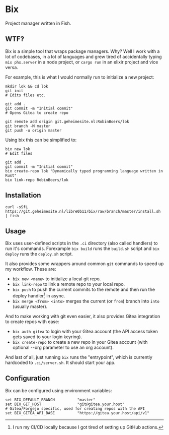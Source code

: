# Bix

Project manager written in Fish.

## WTF?

Bix is a simple tool that wraps package managers. Why? Well I work with a lot of codebases, in a lot of languages and grew tired of accidentally typing `mix phx.server` in a node project, or `cargo run` in an elixir project and vice versa.

For example, this is what I would normally run to initialize a new project:

```fish
mkdir lok && cd lok
git init
# Edits files etc.

git add .
git commit -m "Initial commit"
# Opens Gitea to create repo

git remote add origin git.geheimesite.nl:RobinBoers/lok
git branch -M master
git push -u origin master
```

Using bix this can be simplified to:

```fish
bix new lok
# Edit files

git add .
git commit -m "Initial commit"
bix create-repo lok "Dynamically typed programming language written in Rust"
bix link-repo RobinBoers/lok
```

## Installation

```shell
curl -sSfL https://git.geheimesite.nl/libre0b11/bix/raw/branch/master/install.sh | fish
```

## Usage

Bix uses user-defined scripts in the `.ci` directory (also called handlers) to run it's commands. Forexample `bix build` runs the `build.sh` script and `bix deploy` runs the `deploy.sh` script.

It also provides some wrappers around common `git` commands to speed up my workflow. These are:

- `bix new <name>` to initialize a local git repo.
- `bix link-repo` to link a remote repo to your local repo.
- `bix push` to push the current commits to the remote and then run the deploy handler[^1] in async.
- `bix merge <from> <into>` merges the current (or `from`) branch into `into` (usually master).

And to make working with git even easier, it also provides Gitea integration to create repos with ease:

- `bix auth gitea` to login with your Gitea account (the API access token gets saved to your login keyring).
- `bix create-repo` to create a new repo in your Gitea account (with optional --org parameter to use an org account).

And last of all, just running `bix` runs the "entrypoint", which is currently hardcoded to `.ci/server.sh`. It should start your app.

## Configuration

Bix can be configured using environment variables:

```fish
set BIX_DEFAULT_BRANCH          "master"
set BIX_GIT_HOST                "git@gitea.your.host"
# Gitea/Forgejo specific, used for creating repos with the API
set BIX_GITEA_API_BASE          "https://gitea.your.host/api/v1"
```

[^1]: I run my CI/CD locally because I got tired of setting up GitHub actions.

